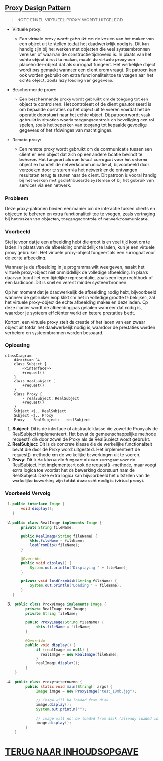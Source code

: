 ## [Proxy Design Pattern](https://www.youtube.com/watch?v=NwaabHqPHeM&t=1291s)

> NOTE ENKEL VIRTUEEL PROXY WORDT UITGELEGD

- Virtuele proxy:
    - Een virtuele proxy wordt gebruikt om de kosten van het maken van een object uit te stellen totdat het
      daadwerkelijk
      nodig is. Dit kan handig zijn bij het werken met objecten die veel systeembronnen vereisen of waarvan de
      constructie
      tijdrovend is. In plaats van het echte object direct te maken, maakt de virtuele proxy een placeholder-object dat
      als surrogaat fungeert. Het werkelijke object wordt pas gemaakt wanneer een client erom vraagt. Dit patroon kan
      ook
      worden gebruikt om extra functionaliteit toe te voegen aan het echte object, zoals lazy loading van gegevens.

- Beschermende proxy:
    - Een beschermende proxy wordt gebruikt om de toegang tot een object te controleren. Het controleert of de client
      geautoriseerd is om bepaalde operaties op het object uit te voeren voordat het de operatie doorstuurt naar het
      echte
      object. Dit patroon wordt vaak gebruikt in situaties waarin toegangscontrole en beveiliging een rol spelen, zoals
      het beperken van toegang tot bepaalde gevoelige gegevens of het afdwingen van machtigingen.

- Remote proxy:
    - Een remote proxy wordt gebruikt om de communicatie tussen een client en een object dat zich op een andere locatie
      bevindt te beheren. Het fungeert als een lokaal surrogaat voor het externe object en handelt de
      netwerkcommunicatie
      af, bijvoorbeeld door verzoeken door te sturen via het netwerk en de ontvangen resultaten terug te sturen naar de
      client. Dit patroon is vooral handig bij het werken met gedistribueerde systemen of bij het gebruik van services
      via
      een netwerk.

### Probleem

Deze proxy-patronen bieden een manier om de interactie tussen clients en objecten te beheren en extra functionaliteit
toe te voegen, zoals vertraging bij het maken van objecten, toegangscontrole of netwerkcommunicatie.

### Voorbeeld

Stel je voor dat je een afbeelding hebt die groot is en veel tijd kost om te laden. In plaats van de afbeelding
onmiddellijk te laden, kun je een virtuele proxy gebruiken. Het virtuele proxy-object fungeert als een surrogaat voor de
echte afbeelding.

Wanneer je de afbeelding in je programma wilt weergeven, maakt het virtuele proxy-object niet onmiddellijk de volledige
afbeelding. In plaats daarvan toont het een tijdelijke representatie, zoals een lege rechthoek of een laadicoon. Dit is
snel en vereist minder systeembronnen.

Op het moment dat je daadwerkelijk de afbeelding nodig hebt, bijvoorbeeld wanneer de gebruiker erop klikt om het in
volledige grootte te bekijken, zal het virtuele proxy-object de echte afbeelding maken en deze laden. Op deze manier
wordt de afbeelding pas geladen wanneer dat nodig is, waardoor je systeem efficiënter werkt en betere prestaties biedt.

Kortom, een virtuele proxy stelt de creatie of het laden van een zwaar object uit totdat het daadwerkelijk nodig is,
waardoor de prestaties worden verbeterd en systeembronnen worden bespaard.

### Oplossing

```mermaid
classDiagram
    direction RL
    class Subject {
        <<interface>>
        +request()
    }
    class RealSubject {
        +request()
    }
    class Proxy {
        - realSubject: RealSubject
        +request()
    }
    Subject <|.. RealSubject
    Subject <|.. Proxy
    Proxy -- RealSubject: - realSubject
```

1. **Subject**: Dit is de interface of abstracte klasse die zowel de Proxy als de RealSubject implementeert. Het bevat
   de
   gemeenschappelijke methode request() die door zowel de Proxy als de RealSubject wordt gebruikt.
2. **RealSubject**: Dit is de concrete klasse die de werkelijke functionaliteit bevat die door de Proxy wordt
   uitgesteld.
   Het implementeert de request()-methode om de werkelijke bewerkingen uit te voeren.
3. **Proxy**: Dit is de klasse die fungeert als een surrogaat voor de RealSubject. Het implementeert ook de request()
   -methode, maar voegt extra logica toe voordat het de bewerking doorstuurt naar de RealSubject. Deze extra logica kan
   bijvoorbeeld het uitstellen van de werkelijke bewerking zijn totdat deze echt nodig is (virtual proxy).

### Voorbeeld Vervolg

1. ```java
   public interface Image {
       void display();
   }
   ```
2. ```java
   public class RealImage implements Image {
       private String fileName;
   
       public RealImage(String fileName) {
           this.fileName = fileName;
           loadFromDisk(fileName);
       }
   
       @Override
       public void display() {
           System.out.println("Displaying " + fileName);
       }
   
       private void loadFromDisk(String fileName) {
           System.out.println("Loading " + fileName);
       }
   }
   ```
3. ```java
    public class ProxyImage implements Image {
         private RealImage realImage;
         private String fileName;
    
         public ProxyImage(String fileName) {
              this.fileName = fileName;
         }
    
         @Override
         public void display() {
              if (realImage == null) {
                realImage = new RealImage(fileName);
              }
              realImage.display();
         }
    }
    ```
4. ```java
    public class ProxyPatternDemo {
         public static void main(String[] args) {
              Image image = new ProxyImage("test_10mb.jpg");
    
              // image will be loaded from disk
              image.display();
              System.out.println("");
    
              // image will not be loaded from disk (already loaded in cache)
              image.display();
         }
    }
    ```

# [TERUG NAAR INHOUDSOPGAVE](../README.md)
